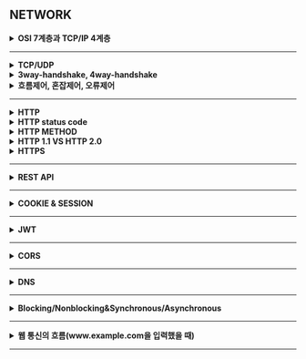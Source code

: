 ## NETWORK


<details>
    <summary><b>OSI 7계층과 TCP/IP 4계층</b></summary>

## 정리
### OSI 7 계층
- 계층별로 나눔으로써 단계를 통해 통신을 파악하고 오류가 생길 경우 해당 계층만 수정하면 되는 장점이 존재한다.
#### 애플리케이션 계층
- 사용자와 직접 상호작용하는 응용 프로그램들이 포함된 계층
#### 프레젠테이션 계층
- 데이터의 형식을 정의하는 계층
#### 세션 계층
- 컴퓨터끼리 통신을 하기 위해 세션을 만드는 계층
#### 트랜스포트 계층
- 최종 수신 프로세스로 데이터의 전송을 담당하는 계층
#### 네트워크 계층
- 패킷의 전송을 담당하는 계층
#### 링크 계층
- 데이터의 물리적인 전송과 에러 검충, 흐름 제어를 담당하는 계층
#### 물리 계층
- 데이터를 전기 신호로 바꿔주는 계층
### TCP/IP
- 실제 인터넷 통신에 사용되는 실용적인 모델
## 참조
- https://mangkyu.tistory.com/91
</details>

---

<details>
    <summary><b>TCP/UDP</b></summary>

## 정리
| 특징       | TCP                        | UDP                  |
|----------|----------------------------|----------------------|
| 연결 방식    | 연결형 서비스(3-way handshaking) | 비연결형 서비스             |
| 패킷 교환 방식 | 가상 회선 방식                   | 데이터그램 방식             |
| 전송 순서    | 전송 순서 보장                   | 전송 순서 보장 X           |
| 수신 여부 확인 | 수신 여부 확인                   | 수신 여부 확인 X           |
| 통신 방식    | 1:1 통신                     | 1:1 OR 1:N OR N:N 통신 |
| 신뢰성      | 높다                         | 낮다                   |
| 속도       | 느리다                        | 빠르다                  |
## 참조
</details>

<details>
    <summary><b>3way-handshake, 4way-handshake</b></summary>

## 정리
### 3way-handshake
- TCP 통신을 이용하여 데이터를 전송하기 위해 네트워크 연결을 설정하는 과정
- 양쪽 데이터 모두 데이터를 전송할 준비가 되었다는 것을 보장하고, 실제로 데이터 전달이 시작하기 전에 한쪽이 다른 쪽이 준비됐다는 것을 알수 있다록 한다.
#### 연결 과정 (Client A, Server B)
1. A -> B: SYN
2. B -> A: SYN + ACK
3. A -> B: SYN
- TCP 헤더에 Control Bit 이 존재한다.
  - 각각의 bit 은 `URG`, `ACK`, `PSH`, `RST`, `SYN`, `FIN` 의미를 가진다.
- 2-way 로 부족한 이유는?
  - TCP 는 양방향성이기 때문에 서버에서도 클라이언트에게 존재를 알리고 패킷을 보낼 수 있다는 신호를 보내야 한다.
- 초기 Sequence Number 를 난수로 하는 이유는?
  - 커넥션을 맺을 때 사용하는 포트는 유한하기 때문에 재사용될 수 있다.
  - 서버 측에서 패킷의 SYN 을 보고 패킷을 구분하는데 순차적인 숫자라면 이전의 커넥션으로부터 오는 패킷으로 인식할 수 있다.
### 4way-handshake
- TCP 의 연결을 해제하는 과정
#### 연결 해제 과정(Client A, Server B)
1. A -> B: Fin
2. B -> A: ACK
3. B -> A: Fin
4. A -> B: ACK
  - 바로 연결 해제를 하지 않고 잠시 기다린다.
  - 서버 측에서 오류 때문에 ACK 를 받지 못할 경우 재전송을 위해서
- 왜 4단계일까?
  - 클라이언트가 데이터 전송을 마쳤다고 해도 서버에서는 아직 보낼 데이터가 남아있을 수도 있기 때문에 일단 Fin 에 대한 Ack 만 보내고, 데이터를 모두 전송한 후에 자신도 Fin 메시지를 보내기 때문이다.
## 참조
</details>

<details>
    <summary><b>흐름제어, 혼잡제어, 오류제어</b></summary>

## 정리
### 흐름 제어
- 송신 측과 수신 측 사이의 데이터 처리 속도 차이를 제어하기 위한 기법
- 송신 측의 데이터 처리 속도를 조절하여 수신자의 버퍼 오버플로우를 방지한다.
- 슬라이딩 윈도우 사용
### 혼잡 제어
- 네트워크 혼잡을 피하기 위해 송신측에서 보내는 데이터의 전송 속도를 제어하는 것
### 오류 제어
- 프레임이 손상되었거나 손실되었을 경우, 재전송을 통해 오류 복수
- 방법
  1. Stop-and-Wait
     - 수신 측에서 ACK 또는 NAK 을 보낸다.
     - 수신 측에서 받지 못한 경우 NAK 을 보내고 송신 측은 해당 데이터를 재전송한다.
     - 만약 분실된 경우 타임아웃을 체크하여 데이터를 재전송한다.
  2. Go-Back-N
     - 손상되거나 분실된 경우 확인된 마지막 프레임 이후로 모든 프레임 재전송
  3. Selective-Repeat
     - 손실된 프레임만 재전송
     - 별도의 재정렬을 수행
## 참조

</details>

---

<details>
    <summary><b>HTTP</b></summary>

## 정리
### HTTP
- HyperText Transfer Protocol 의 약자로 웹 상에서 클라이언트와 서버 간에 요청/응답으로 정보를 주고 받을 수 있는 프로토콜
#### 특징
- 주로 HTML 문서를 주고 받는다.
- TCP 와 UDP 를 사용하며 80 포트를 사용한다.
  - TCP 사용 -> HTTP/1, HTTP/2
  - UDP 사용 -> HTTP/3
- 비연결 지향: 클라이언트와 서버가 요청을 주고 받으면 바로 연결이 끊긴다.
- 무상태: 연결을 끊는 순간 통신이 종료되고 상태 정보를 유지하지 않는다.
## 참조

</details>

<details>
    <summary><b>HTTP status code</b></summary>

## 정리
### HTTP status code
- 2xx: 요청 성공
- 3xx: redirection
- 4xx: client error
- 5xx: server error
## 참조

</details>

<details>
    <summary><b>HTTP METHOD</b></summary>

## 정리
### HTTP Method
- POST: 리소스 생성 및 요청된 데이터 처리
- GET: 리소스 조회
- PUT: 리소스 대체 없을 시 생성
- PATCH: 리소스 수정
- DELETE: 리소스 삭제
### 멱등성
- 메서드를 여러 번 요청해도 결과가 같은 경우
- GET, PUT, DELETE 가 해당된다.
## 참조

</details>

<details>
    <summary><b>HTTP 1.1 VS HTTP 2.0</b></summary>

## 정리
#### 버전 별 특징
- HTTP/1
    - 커넥션당 하나의 요청을 처리
    - 응답을 받아야만 다음 작업 처리
- HTTP/1.1
    - 커넥션당 하나의 요청을 처리
    - 파이프라이닝: 응답을 기다리지 않고 여러 개의 요청을 연속적으로 보낸다.
    - 커넥션 유지: Connection Keep-Alive 기능을 이용해 커넥션을 일정기간 동안 유지하는 기술이 존재한다.
    - 연관된 파일이 많을 경우 응답 속도가 느려진다.
- HTTP/2
    - 커넥션당 여러 개의 요청을 보냄(stream)
    - 리소스간의 의존관계를 확인해 우선순위를 판별해 응답한다.
    - Server Push: 서버는 클라이언트 요청에 대해 요청하지 않은 리소스도 보낼 수 있다.
## 참조

</details>

<details>
    <summary><b>HTTPS</b></summary>

## 정리
### HTTPS
- HyperText Transfer Protocol over Secure Socket Layer
- HTTP 의 보안이 강화된 버전의 프로토콜
#### 특징
- 443 포트 사용
- SSL, TLS(SSL 최신 버전)을 이용해 암호화
- 전송 계층과 응용 계층 사이에서 암호화된다.
- body 부분만 암호화한다.
- 장점
  - 네트워크 상에서 열람, 수정이 불가능하므로 안전하다.
- 단점
  - 암호화하는 추가 비용이 발생한다.
  - 인터넷 연결이 끊긴 경우 재인증 시간이 소요된다.
#### HTTPS 원리
- 공개키 + 대칭키 혼합 방식
1. A 에서 B 로 접속 요청
2. B 에서 A 로 공개키 전달
3. A 는 자신의 대칭키를 공개키로 암호화해서 B에게 전달
4. B 는 개인키로 복호화하여 A 의 대칭키를 얻음
5. 얻은 대칭키를 통해 암복호화
## 참조

</details>

---

<details>
    <summary><b>REST API</b></summary>

## 정리
### REST 란?
- Representational State Transfer 의 약자로 자원을 기반으로 설계하는 개발 아키텍처이다.
- URI 에 `자원`을 명시하고 `메서드`를 통해 자원에 대한 행동을 지정하며, 이에 대한 응답으로 자원의 `형태`를 지정할 수 있다.
### 구성요소
- Resource
  - 서버는 식별 가능한 ID 를 가지는 자원을 가지고 있다.
  - 클라이언트는 식별 가능한 ID 로 자원에 대한 요청을 보낼 수 있다.
  - 이는 URI 에 해당한다.
- Method
  - 서버에 요청을 보내기 위한 방식이다.
  - GET, POST, PUT, PATCH, DELETE 가 있다.
- Representation
  - 클라이언트와 서버가 데이터를 주고받는 형태를 의미한다.
  - JSON, XML, TEXT, RSS 등이 있다.
### 특징
- Uniform interface
  - 자원에 대한 요청 방식이 통일되고 일관된 형태를 의미한다.
  - 클라이언트의 플랫폼, 언어, 기술과 관계없이 일정한 형태를 가진다.
  - HTTP 를 사용하는 모든 플랫폼에서 사용가능하게 한다.
- Stateless
  - 각각의 요청을 별개의 것으로 인식하고 처리해야 한다.
  - 작업을 위한 상태정보를 저장 및 관리하지 않는다.
  - 서비스의 자유도가 높아지고, 서비스에서 불필요한 정보를 관리하지 않아 구현이 단순해진다.
- Cacheable
  - HTTP 프로토콜 표준에서 사용되는 Last-Modified Tag 또는 E-Tag 를 이용하여 캐싱을 구현할 수 있다.
- Client-Server Architecture
  - 서버는 API 를 제공하며, 클라이언트는 사용자 인증, Context 등을 직접 관리하는 등 역할을 확실히 구분하여 서로의 의존성을 줄인다.
- Self-Descriptiveness
  - Rest API 는 요청 메시지만 보고도 이를 쉽게 이해하도록 자체 표현 구조로 되어 있다.
- Layered System
  - Rest API 의 서버는 다중 계층으로 구성될 수 있다.
### 규칙
- URI 는 명사를 사용한다.
- 슬래시를 통해 계층 관계를 표현한다.
- URI 의 마지막에는 슬래시를 붙이지 않는다.
- URI 는 소문자로만 구성한다.
- 가독성을 위해 하이픈을 사용할 수 있다.
### 장단점
- 장점
  - HTTP 표준을 활용할 수 있다.
- 단점
  - 구현 브라우저에는 호환되지 않는 경우가 있다.
## 참조
- https://mangkyu.tistory.com/46
</details>

---

<details>
    <summary><b>COOKIE & SESSION</b></summary>

## 정리
### 쿠키와 세션의 필요성
- HTTP 의 Stateless 와 Connectionless 특징으로 각 요청 간 의존관계가 없다.
- 이 때문에 클라이언트는 요청마다 인증이 필요할 수 있다.
- 이를 방지하기 위해 쿠키와 세션으로 인증을 구현한다.
### COOKIE
- 웹 브라우저에 보관하는 데이터
- key-value 형태로 저장
#### 동작 방식
1. 웹 브라우저가 서버에 요청
2. 상태를 유지하고 싶은 값을 쿠키로 생성
3. HTTP 헤더에 담아 클라이언트에 응답
4. 이후 클라이언트는 헤더에 쿠키 값을 포함하여 요청
#### 쿠키 인증의 문제점
- 값을 그대로 내보이기 때문에 보안에 취약하다.
- 많은 양의 데이터를 담지 못한다.
### SESSION
- 서버에 저장되는 클라이언트의 상태 데이터
- 서버에서는 클라이언트를 구분하기 위해 고유 ID 를 할당한다.
#### 동작 방식
1. 클라이언트가 서버에 요청
2. 서버가 클라이언트에 ID 부여
3. 서버가 쿠키에 ID 를 포함해서 전송
4. 클라이언트는 웹브라우저를 닫기까지 요청에 ID 가 담겨있는 쿠기를 헤더에 넣어 전송
#### 쿠키에 비해 좋은 점
- 세션은 비교적 보완성이 좋다.
- 서버 사양에 따라 용량이 충분하다.
#### 세션 방식 문제점
- 사용자가 늘어날 수록 부하가 커짐
- 확장하기 힘듬. 서버를 확장하기 위한 비용이 크거나 세션 저장소를 분산시킬 경우 처리가 번거롭다.
## 참조
- https://mangkyu.tistory.com/55
- https://steady-coding.tistory.com/506
- https://velog.io/@jsj3282/%EC%BF%A0%ED%82%A4%EC%99%80-%EC%84%B8%EC%85%98%EC%9D%98-%EC%9E%A5%EB%8B%A8%EC%A0%90
</details>

---

<details>
    <summary><b>JWT</b></summary>

## 정리
### JWT
- Json Web Token 으로, Json 포맷을 이용하여 사용자에 대한 속성을 저장하는 Claim 기반의 Web Token 이다.
> Claim 이란 Json 에 있는 속성을 의미한다. 인증의 경우에는 비밀번호나 아이디라고 볼 수 있다.
### 구조
- Header, Payload, Signature 로 구성된다.
- 각 부분은 Json 형태로 되어 있으며, Base64 URL 로 인코딩되어 있다.
> Base64 URL: 이진 데이터를 문자 코드에 영향을 받지 않는 ASCII 영역의 문자들로 바꾸는 인코딩 방식으로 특히 URL 에 사용될 수 있는 `+`, `/` 값들을 `-`, `_` 로 바꾸어 웹으로 전송할 때 안전하다.
- 각 부분은 `.`으로 구분된다.
- Header: 토큰의 타입을 지정하고, Signature 를 해싱하기 위한 알고리즘 방식을 지정한다.
- Payload: 토큰에서 사용할 정보의 조각들인 클레임이 담겨있다.
- Signature: 토큰을 인코딩하거나 유효성 검증을 할 때 사용하는 암호화 코드이다.
### 토큰 기반 인증은 왜 필요할까?
- 기존 세션 방식으로는 사용자가 늘어날 수록 서버의 부담이 커진다.
- 토큰을 통해 인증할 경우 상태를 유지하지 않으므로 확장성에 부담이 적어진다.
### 장단점
- 장점
  - 서버 확장이 용이하다.
  - 쿠키로 전달하지 않으므로 보안이 우수하다.
  - 선택적인 퀀한 허용이 가능하다.
- 단점
  - 토큰 자체에 정보를 담고 있으므로 이 때문에 보안이 취약해질 수 있다. 이를 위해 유효 시간을 짧게 가져야 한다.
  - 토큰이 한번 만들어지면 임의로 삭제나 제어가 불가능하다.
### Refresh Token
#### 왜 사용할까?
- 토큰 자체가 탈취될 경우 안에 담긴 정보를 볼 수 있다.
- 이를 방지하기 위해 유효시간을 짧게 가져간다.
- 하지만, 유효시간을 짧게 할 경우 인증을 자주 해야하는 단점이 생겼다.
- 이를 방지하기 위해 Refresh Token 이 사용되었다.
#### 개념
- 기존 토큰을 Access Token 이라고 하고, 이는 유효 시간을 굉장히 짧게 가져간다. 또한 사용자 확인의 용도로 사용된다.
- 반면 Refresh Token 은 유효 시간을 길게 가져가고, 재발급을 위한 용도로 사용된다.
#### 재발급 과정
1. 로그인 시 Access Token 과 Refresh Token 모두 발급한다.
   - 서버에는 Refresh Token 만 저장하고, 클라이언트에 Access Token 과 Refresh Token 을 보낸다.
2. 사용자 인증이 필요한 경우 토큰을 검사한다.
   1. Access Token 과 Refresh Token 모두 만료된 경우
      - 재로그인
   2. Access Token 은 유효, Refresh Token 은 만료된 경우
      - Access Token 을 검증하여 Refresh Token 재발급
   3. Access Token 은 만료, Refresh Token 은 유효한 경우
      - Refresh Token 을 검증하여 Access Token 재발급
   4. Access Token 과 Refresh Token 모두 유효한 경우
      - 정상 처리
3. 로그아웃 시 Access Token 과 Refresh Token 을 모두 만료시킨다.
## 참조
- https://mangkyu.tistory.com/55
- https://inpa.tistory.com/entry/WEB-%F0%9F%93%9A-Access-Token-Refresh-Token-%EC%9B%90%EB%A6%AC-feat-JWT
</details>

---

<details>
    <summary><b>CORS</b></summary>

## 정리
### CORS
- 도메인이 다른 사이트가 자원에 대해 접근할 수 있는 권한을 부여하는 체제이다.
### 출처란
- Protocol + Host + Port 를 출처라 한다.
- https://www.google.com:443
### 동작 방식
#### 단순 요청
- GET, HEAD, POST 요청만 가능
- Accept, Accept-Language, Content-Language 헤더만 변경
- Content-Type 이 application/x-www-form-urlencoded, multipart/form-data, text/plain 이 중 하나인 것
- 통신 과정
1. 서버로 요청
2. 서버의 응답으로 온 Access-Control-Request-Headers 값과 브라우저가 요청한 Origin 을 비교하여 유효한 요청이면 리소스 응답
    - 만약 유효하지 않다면 브라우저가 이를 막고 에러를 발생시킨다.
#### preflight 요청
- 요청 헤더 목록
  - Origin
  - Access-Control-Request-Method
    - 실제 요청에서 어떤 메서드를 사용할 것인지
  - Access-Control-Request-Headers
    - 실제 요청에서 어떤 header 를 사용할 것인지
- 응답 헤더 목록
- Access-Control-Allow-Origin
  - 브라우저가 해당 origin 이 자원에 접근할 수 있도록 허용
  - `*` 은 모든 origin 허용
- Access-Control-Expose-Headers
  - 브라우저가 액세스할 수 있는 서버 화이트리스트 헤더를 허용
- Access-Control-Max-Age
  - 얼마나 오랫동안 preflight 요청이 캐싱 될 수 있는지
- Access-Control-Allow-Credentials
  - 요청에 대한 응답이 노출될 수 있는지
  - preflight 요청에 대한 응답의 일부로 사용되는 경우 실제 자격 증명을 사용하여 실제 요청을 수행할 수 있는지 확인
- Access-Control-Allow-Methods
  - preflight 요청에 대한 대한 응답으로 허용되는 메서드들
- Access-Control-Allow-Headers
  - preflight 요청에 대한 대한 응답으로 실제 요청 시 사용할 수 있는 HTTP 헤더를 나타냄
- 통신 과정
1. Origin 헤더에 현재 요청하는 origin 과 Access-Control-Request-Method 헤더에 요청하는 HTTP 메서드, Access-Control-Request-Headers 요청 시 사용할 헤더를 담아 OPTIONS 메서드로 서버에 요청
2. 브라우저는 서버의 응답을 받아 헤더를 살펴보고 유효한 요청인지 확인
   - 만약 유효하지 않다면 요청은 중단되고 에러 발생
   - 만약 유효하다면 원래 보내려던 요청 전송
### SOP
- Same-Origin policy
- 다른 출처에 의한 자원 접근을 막는 정책
## 참조

</details>

---

<details>
    <summary><b>DNS</b></summary>

## 정리
### DNS
- IP 주소를 도메인 이름으로 바꿔주는 서버 또는 시스템
- 512 bytes 가 넘어가지 않는 패킷만 전송 가능
- DNS 는 계층적으로 관리한다.
### DNS 종류
- 권한이 없는 네임 서버
  - Recursive DNS
    - IP 주소를 캐싱해놓는 서버
    - ISP, 구글 DNS 등등
- 권한이 있는 네임 서버
  - Root DNS
    - ICANN 이 직접 관리하는 서버로, TLD DNS 서버의 IP 주소들을 저장해두고 안내하는 역할 수행
  - TLD DNS
    - 도메인 등록 기관이 관리하는 서버, Authoritative DNS 를 안내하는 역할 수행
  - Authoritative DNS
    - 실제 개인 도메인의 IP 주소가 관리되는 서버
#### UDP 를 사용하는 이유가 뭘까?
- 빠른 속도
  - 연결 설정 비용이 없기 때문에
- 패킷 사이즈가 작기 때문에 패킷 유실이 적다.
- 연결 상태를 유지할 필요가 없다.
### 질의 메시지
- Query Name String 
  - 요청하고자 하는 도메인 이름
  - www.naver.com
- Type
  - 질의의 데이터 타입
  - 응답 정보의 내용이 달라진다.
  - A
- Class
  - 질의의 클래스
  - IN (현재는 인터넷만 사용)
### 동작 과정
1. 브라우저에 도메인 네임을 입력하면, ISP (Recursive DNS)에서 도메인 주소에 해당하는 IP 주로를 요청한다.
2. 만약 캐시 데이터가 있으면 바로 반환하고 아니면 Root DNS 에게 어디로 가야하는지 요청한다.
3. Root DNS 는 TLD DNS 주소로 안내한다.
4. ISP 는 TLD DNS 에게 어디로 가야하는지 요청한다.
5. TLD DNS 는 Authorize DNS 주소로 안내한다.
6. ISP 는 Authorize DNS 의 주소를 캐시로 기억하고 이를 브라우저에게 안내한다.
## 참조

</details>

---

<details>
    <summary><b>Blocking/Nonblocking&Synchronous/Asynchronous</b></summary>

## 정리
### Blocking/Nonblocking
- 다른 주체가 작업할 때 자신의 제어권이 있는지 없는지 구분
#### Blocking
- 함수를 호출하면 제어권을 넘기는 방식
- 호출된 함수가 종료될 때까지 작업을 기다린다.
#### Nonblocking
- 호출된 함수의 작업이 끝나지 않아도 제어권을 건내주는 방식
- 호출된 함수가 종료될 때까지 기다리지 않고 작업을 진행한다.
### Synchronous/Asynchronous
- 호출된 함수의 작업 완료를 따져 작업을 시작하는지 구분
#### Synchronous
- 호출된 함수의 작업이 완료되면 호출한 함수 마저 실행
#### Asynchronous
- 호출된 함수의 작업이 완료되지 않더라도 호출한 함수 마저 실행
- 작업 완료를 기다리지 않는다.
## 참조
- https://steady-coding.tistory.com/531
</details>

---

<details>
    <summary><b>웹 통신의 흐름(www.example.com을 입력했을 때)</b></summary>

## 정리
1. 사용자가 브라우저에 URL 입력
2. 브라우저는 URL 에 대응하는 IP 를 캐시에서 확인한다.
3. 없으면 라우터, ISP 캐시를 확인하고 모두 없으면 DNS 를 통해 IP 주소를 찾는다.
4. TCP 연결, 3 way handshaking
5. HTTP 요청 전송
6. 서버는 HTTP 응답 메시지 생성
7. 브라우저는 서버로부터 받은 응답 메시지를 출력하여 사용자가 볼 수 있도록 한다.
## 참조

</details>

---
